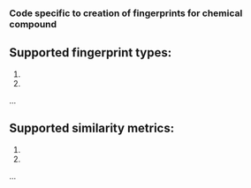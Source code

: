### Code specific to creation of fingerprints for chemical compound

## Supported fingerprint types:

1. 
2.
...

## Supported similarity metrics:

1.
2.
...